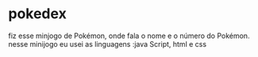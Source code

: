 # pokedex
fiz esse minjogo de Pokémon, onde fala o nome e o número do Pokémon.
nesse minijogo eu usei as linguagens :java Script, html e css


